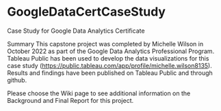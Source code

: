 # GoogleDataCertCaseStudy
Case Study for Google Data Analytics Certificate

Summary
This capstone project was completed by Michelle Wilson in October 2022 as part of the Google Data Analytics Professional Program. Tableau Public has been used to develop the data visualizations for this case study (https://public.tableau.com/app/profile/michelle.wilson8135). Results and findings have been published on Tableau Public and through github.

Please choose the Wiki page to see additional information on the Background and Final Report for this project.
